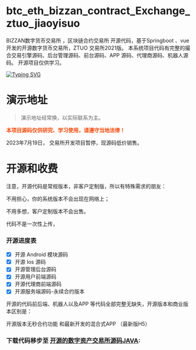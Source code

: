 # btc_eth_bizzan_contract_Exchange_ztuo_jiaoyisuo
BIZZAN数字货币交易所 ，区块链合约交易所 开源代码，基于Springboot 、vue 开发的开源数字货币交易所，ZTUO 交易所2021版。 本系统项目代码有完整的撮合交易引擎源码、后台管理源码、前台源码、APP 源码、代理商源码、机器人源码。 开源项目仅供学习。 

[![Typing SVG](https://readme-typing-svg.herokuapp.com?font=Fira+Code&weight=200&size=16&pause=1000&width=502&lines=Hey%EF%BC%8CI+am+%E5%98%89%E7%A6%BE%E6%9C%9B%E5%B2%97+My+Telegram+is+%40usdtvps666)](https://git.io/typing-svg)



# 演示地址

> 演示地址经常换，以实际联系为主。

**<font color=OrangeRed>本项目源码仅供研究、学习使用，请遵守当地法律！</font>**

2023年7月19日， 交易所开发项目暂停，现源码低价销售。

# 开源和收费

注意，开源代码是常规版本，非客户定制版，所以有特殊需求的朋友：

不用担心，你的系统版本不会出现在网络上；

不用多想，客户定制版本不会出售。

代码不是一次性上传，

### 开源进度表

- [x] 开源 Android 模块源码
- [x] 开源 Ios 源码
- [x] 开源管理后台源码
- [x] 开源用户前端源码
- [x] 开源代理商前端源码
- [x] 开源服务端源码-永续合约版本

开源的代码前后端、机器人以及APP 等代码全部完整无缺失，开源版本和商业版本区别是：

开源版本无秒合约功能 和最新开发的混合式APP （最新版H5）

### 下载代码移步至 [开源的数字资产交易所源码JAVA](https://github.com/bizzancoin/btc-eth-fil-contract-Exchange---ztuo):